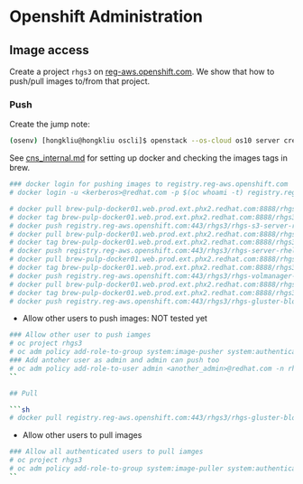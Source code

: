 # Openshift Administration

## Image access
Create a project `rhgs3` on [reg-aws.openshift.com](https://console.reg-aws.openshift.com/console/).
We show that how to push/pull images to/from that project.

### Push

Create the jump note:

```sh
(osenv) [hongkliu@hongkliu oscli]$ openstack --os-cloud os10 server create --availability-zone nova --image rhel-atomic-cloud-7.3.4-8 --flavor m1.medium --network openshift-qe-jenkins --security-group default --key-name libra --min 1 --max 1 qe-hongkliu-test-0309-jp
```

See [cns_internal.md](../storage/cns_internal.md) for setting up docker and checking the images tags in brew.

```sh
### docker login for pushing images to registry.reg-aws.openshift.com
# docker login -u <kerberos>@redhat.com -p $(oc whoami -t) registry.reg-aws.openshift.com:443
```

```sh
# docker pull brew-pulp-docker01.web.prod.ext.phx2.redhat.com:8888/rhgs3/rhgs-s3-server-rhel7:3.3.1-4
# docker tag brew-pulp-docker01.web.prod.ext.phx2.redhat.com:8888/rhgs3/rhgs-s3-server-rhel7:3.3.1-4 registry.reg-aws.openshift.com:443/rhgs3/rhgs-s3-server-rhel7:3.3.1-4
# docker push registry.reg-aws.openshift.com:443/rhgs3/rhgs-s3-server-rhel7:3.3.1-4
# docker pull brew-pulp-docker01.web.prod.ext.phx2.redhat.com:8888/rhgs3/rhgs-server-rhel7:3.3.1-7
# docker tag brew-pulp-docker01.web.prod.ext.phx2.redhat.com:8888/rhgs3/rhgs-server-rhel7:3.3.1-7 registry.reg-aws.openshift.com:443/rhgs3/rhgs-server-rhel7:3.3.1-7
# docker push registry.reg-aws.openshift.com:443/rhgs3/rhgs-server-rhel7:3.3.1-7
# docker pull brew-pulp-docker01.web.prod.ext.phx2.redhat.com:8888/rhgs3/rhgs-volmanager-rhel7:3.3.1-4
# docker tag brew-pulp-docker01.web.prod.ext.phx2.redhat.com:8888/rhgs3/rhgs-volmanager-rhel7:3.3.1-4 registry.reg-aws.openshift.com:443/rhgs3/rhgs-volmanager-rhel7:3.3.1-4
# docker push registry.reg-aws.openshift.com:443/rhgs3/rhgs-volmanager-rhel7:3.3.1-4
# docker pull brew-pulp-docker01.web.prod.ext.phx2.redhat.com:8888/rhgs3/rhgs-gluster-block-prov-rhel7:3.3.1-3
# docker tag brew-pulp-docker01.web.prod.ext.phx2.redhat.com:8888/rhgs3/rhgs-gluster-block-prov-rhel7:3.3.1-3 registry.reg-aws.openshift.com:443/rhgs3/rhgs-gluster-block-prov-rhel7:3.3.1-3
# docker push registry.reg-aws.openshift.com:443/rhgs3/rhgs-gluster-block-prov-rhel7:3.3.1-3

```

* Allow other users to push images: NOT tested yet

```sh
### Allow other user to push iamges
# oc project rhgs3
# oc adm policy add-role-to-group system:image-pusher system:authenticated
### Add antoher user as admin and admin can push too
# oc adm policy add-role-to-user admin <another_admin>@redhat.com -n rhgs3
``

## Pull

```sh
# docker pull registry.reg-aws.openshift.com:443/rhgs3/rhgs-gluster-block-prov-rhel7:3.3.1-3
```

* Allow other users to pull images

```sh
### Allow all authenticated users to pull iamges
# oc project rhgs3
# oc adm policy add-role-to-group system:image-puller system:authenticated
``